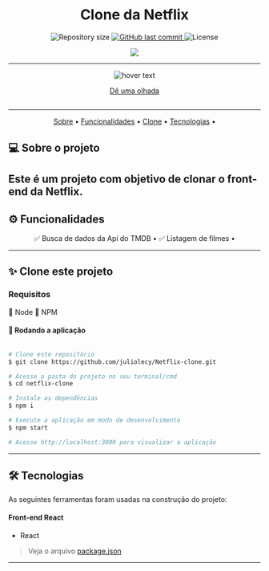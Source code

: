 <h1 align='center'>Clone da Netflix</h1>


<p align="center">
  <img alt="Repository size" src="https://img.shields.io/github/repo-size/juliolecy/Netflix-clone">
  
  <a href="https://github.com/fallying/pokedex/commits/master">
    <img alt="GitHub last commit" src="https://img.shields.io/github/last-commit/juliolecy/Netflix-clone">
  </a>
    
   <img alt="License" src="https://img.shields.io/badge/license-MIT-brightgreen">
</p>

<div  align="center">
  <a>
    <img src="https://skillicons.dev/icons?i=react,js,html,css,nodejs" />
  </a> 
</div>

---


<p align="center">
  <img src="https://raw.githubusercontent.com/juliolecy/Netflix-clone/master/NETFLIX.png" width="max-content" title="hover text">
</p>


<div align='center'>
<a target='_blank' href='https://jlins-netflixclone.netlify.app'>Dê uma olhada</a>
</div>

##



---

<p align="center">
 <a href="#-sobre-o-projeto">Sobre</a>  •
 <a href="#%EF%B8%8F-funcionalidades">Funcionalidades</a>  •
 <a href="#-clone-este-projeto">Clone</a>  • 
 <a href="#-tecnologias">Tecnologias</a>  • 
</p>


## 💻 Sobre o projeto
  Este é um projeto com objetivo de clonar o front-end da Netflix.
--- 
## ⚙️ Funcionalidades

<div align="center">
✅ Busca de dados da Api do TMDB •
✅ Listagem de filmes •
</div>

---
## ✨ Clone este projeto

### Requisitos

🔵 Node
🔵 NPM

#### 🧭 Rodando a aplicação

```bash

# Clone este repositório
$ git clone https://github.com/juliolecy/Netflix-clone.git

# Acesse a pasta do projeto no seu terminal/cmd
$ cd netflix-clone

# Instale as dependências
$ npm i

# Execute a aplicação em modo de desenvolvimento
$ npm start

# Acesse http://localhost:3000 para visualizar a aplicação

```

---

## 🛠 Tecnologias

As seguintes ferramentas foram usadas na construção do projeto:

#### **Front-end**  React

-  React

> Veja o arquivo  [package.json](https://github.com/juliolecy/Netflix-clone/blob/master/package.json)

---


